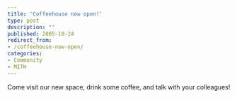 ```yaml
---
title: 'Coffeehouse now open!'
type: post
description: ""
published: 2005-10-24
redirect_from: 
- /coffeehouse-now-open/
categories:
- Community
- MITH
---
```

Come visit our new space, drink some coffee, and talk with your colleagues!

